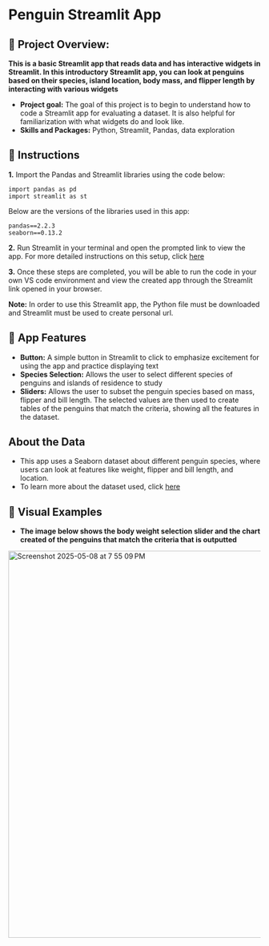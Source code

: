 # Penguin Streamlit App

## 📕 Project Overview: 
**This is a basic Streamlit app that reads data and has interactive widgets in Streamlit. In this introductory Streamlit app, you can look at penguins based on their species, island location, body mass, and flipper length by interacting with various widgets**
- **Project goal:** The goal of this project is to begin to understand how to code a Streamlit app for evaluating a dataset. It is also helpful for familiarization with what widgets do and look like.
- **Skills and Packages:** Python, Streamlit, Pandas, data exploration
## 📖 Instructions 


**1.** Import the Pandas and Streamlit libraries using the code below: 
````
import pandas as pd
import streamlit as st
````
Below are the versions of the libraries used in this app:
````
pandas==2.2.3
seaborn==0.13.2
````
**2.** Run Streamlit in your terminal and open the prompted link to view the app. For more detailed instructions on this setup, click [here](https://docs.kanaries.net/topics/Streamlit/streamlit-vscode)


**3.** Once these steps are completed, you will be able to run the code in your own VS code environment and view the created app through the Streamlit link opened in your browser.

**Note:** In order to use this Streamlit app, the Python file must be downloaded and Streamlit must be used to create personal url. 

## 📲 App Features
- **Button:** A simple button in Streamlit to click to emphasize excitement for using the app and practice displaying text
- **Species Selection:** Allows the user to select different species of penguins and islands of residence to study
- **Sliders:** Allows the user to subset the penguin species based on mass, flipper and bill length. The selected values are then used to create tables of the penguins that match the criteria, showing all the features in the dataset. 
  
## About the Data
- This app uses a Seaborn dataset about different penguin species, where users can look at features like weight, flipper and bill length, and location.
- To learn more about the dataset used, click [here](https://github.com/allisonhorst/palmerpenguins)

## 📸 Visual Examples
- **The image below shows the body weight selection slider and the chart created of the penguins that match the criteria that is outputted**
<img width="773" alt="Screenshot 2025-05-08 at 7 55 09 PM" src="https://github.com/user-attachments/assets/b4db7895-fedc-4a1e-a8a4-ddc0ecd999b3" />



